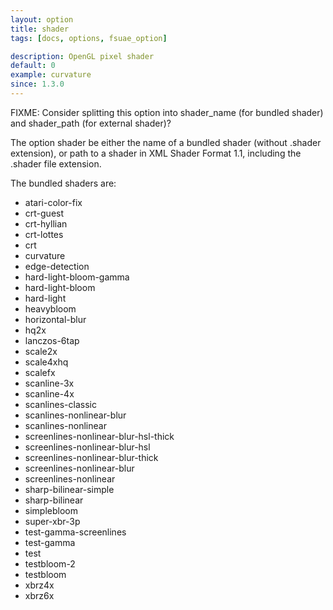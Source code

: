 ```yaml
---
layout: option
title: shader
tags: [docs, options, fsuae_option]

description: OpenGL pixel shader
default: 0
example: curvature
since: 1.3.0
---
```


FIXME: Consider splitting this option into shader_name (for bundled shader)
and shader_path (for external shader)?

The option shader be either the name of a bundled shader (without .shader
extension), or path to a shader in XML Shader Format 1.1, including the .shader
file extension.

The bundled shaders are:

* atari-color-fix
* crt-guest
* crt-hyllian
* crt-lottes
* crt
* curvature
* edge-detection
* hard-light-bloom-gamma
* hard-light-bloom
* hard-light
* heavybloom
* horizontal-blur
* hq2x
* lanczos-6tap
* scale2x
* scale4xhq
* scalefx
* scanline-3x
* scanline-4x
* scanlines-classic
* scanlines-nonlinear-blur
* scanlines-nonlinear
* screenlines-nonlinear-blur-hsl-thick
* screenlines-nonlinear-blur-hsl
* screenlines-nonlinear-blur-thick
* screenlines-nonlinear-blur
* screenlines-nonlinear
* sharp-bilinear-simple
* sharp-bilinear
* simplebloom
* super-xbr-3p
* test-gamma-screenlines
* test-gamma
* test
* testbloom-2
* testbloom
* xbrz4x
* xbrz6x
